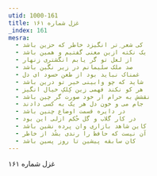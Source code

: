 ```yaml
---
utid: 1000-161
title: غزل شماره ۱۶۱
_index: 161
mesra:
  - کی شعر ِتر انگیزد خاطر که حزین باشد
  - یک نکته ازین معنی گفتیم و همین باشد
  - از لعل تو گر یابم انگشتری زنهار
  - صد ملک سلیمانم در زیر نگین باشد
  - غمناک نباید بود از طعن حسود ای دل
  - شاید که چو وابینی خیر تو درین باشد
  - هر کو نکند فهمی زین کِلکِ خیال انگیز
  - نقشش به حرام ار خود صورت گر چین باشد
  - جام می و خون دل هر یک به کسی دادند
  - در دایره قسمت اوضاع چنین باشد
  - در کار گلاب و گل حُکم ازلی این بود
  - کاین شاهد بازاری وان پرده نشین باشد
  - آن نیست که حافظ را رندی بشُد از خاطر
  - کان سابقه پیشین تا روز پسین باشد
---
```

غزل شماره ۱۶۱
